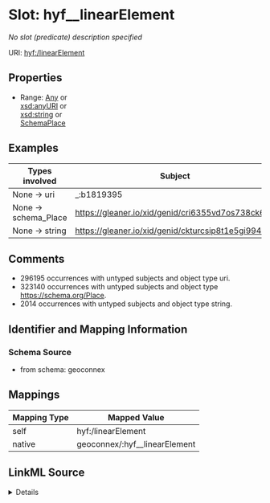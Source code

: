 

# Slot: hyf__linearElement


_No slot (predicate) description specified_





URI: [hyf:/linearElement](https://www.opengis.net/def/schema/hy_features/hyf/linearElement)



<!-- no inheritance hierarchy -->








## Properties

* Range: [Any](../classes/Any.md)&nbsp;or&nbsp;<br />[xsd:anyURI](xsd:anyURI)&nbsp;or&nbsp;<br />[xsd:string](xsd:string)&nbsp;or&nbsp;<br />[SchemaPlace](../classes/SchemaPlace.md)






## Examples

| Types involved | Subject | Predicate | Object |
| --- | --- | --- | --- |
| None → uri | _:b1819395 | hyf:/linearElement | https://geoconnex.us/nhdplusv2/reachcode/17090010000231 |
| None → schema_Place | https://gleaner.io/xid/genid/cri6355vd7os738ck6b0 | hyf:/linearElement | https://geoconnex.us/ref/mainstems/2435206 |
| None → string | https://gleaner.io/xid/genid/ckturcsip8t1e5gi9940 | hyf:/linearElement | https://geoconnex.us/nhdplusv2/reachcode/05130101000250 |


## Comments

* 296195 occurrences with untyped subjects and object type uri.
* 323140 occurrences with untyped subjects and object type https://schema.org/Place.
* 2014 occurrences with untyped subjects and object type string.

## Identifier and Mapping Information







### Schema Source


* from schema: geoconnex




## Mappings

| Mapping Type | Mapped Value |
| ---  | ---  |
| self | hyf:/linearElement |
| native | geoconnex/:hyf__linearElement |




## LinkML Source

<details>
```yaml
name: hyf__linearElement
description: No slot (predicate) description specified
comments:
- 296195 occurrences with untyped subjects and object type uri.
- 323140 occurrences with untyped subjects and object type https://schema.org/Place.
- 2014 occurrences with untyped subjects and object type string.
examples:
- description: None → uri
  object:
    example_object: https://geoconnex.us/nhdplusv2/reachcode/17090010000231
    example_predicate: hyf:/linearElement
    example_subject: _:b1819395
- description: None → schema_Place
  object:
    example_object: https://geoconnex.us/ref/mainstems/2435206
    example_predicate: hyf:/linearElement
    example_subject: https://gleaner.io/xid/genid/cri6355vd7os738ck6b0
- description: None → string
  object:
    example_object: https://geoconnex.us/nhdplusv2/reachcode/05130101000250
    example_predicate: hyf:/linearElement
    example_subject: https://gleaner.io/xid/genid/ckturcsip8t1e5gi9940
from_schema: geoconnex
rank: 1000
slot_uri: hyf:/linearElement
alias: hyf__linearElement
range: Any
any_of:
- range: uri
- range: string
- range: schema_Place

```
</details>